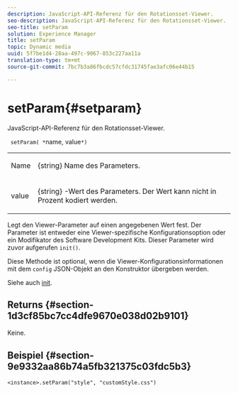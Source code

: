 ```yaml
---
description: JavaScript-API-Referenz für den Rotationsset-Viewer.
seo-description: JavaScript-API-Referenz für den Rotationsset-Viewer.
seo-title: setParam
solution: Experience Manager
title: setParam
topic: Dynamic media
uuid: 5f7be1d4-28aa-497c-9067-853c227aa11a
translation-type: tm+mt
source-git-commit: 7bc7b3a86fbcdc57cfdc31745fae3afc06e44b15

---
```



# setParam{#setparam}

JavaScript-API-Referenz für den Rotationsset-Viewer.

` setParam( *`name, value`*)`

<table id="table_896DFF34A68A403DB93A6D597461A573"> 
 <tbody> 
  <tr> 
   <td colname="col1"> <p> <span class="codeph"> <span class="varname"> Name </span></span> </p> </td> 
   <td colname="col2"> <p> <span class="codeph"> {string} </span> Name des Parameters. </p> </td> 
  </tr> 
  <tr> 
   <td colname="col1"> <p> <span class="codeph"> <span class="varname"> value </span></span> </p> </td> 
   <td colname="col2"> <p> <span class="codeph"> {string} </span> -Wert des Parameters. Der Wert kann nicht in Prozent kodiert werden. </p> </td> 
  </tr> 
 </tbody> 
</table>

Legt den Viewer-Parameter auf einen angegebenen Wert fest. Der Parameter ist entweder eine Viewer-spezifische Konfigurationsoption oder ein Modifikator des Software Development Kits. Dieser Parameter wird zuvor aufgerufen `init()`.

Diese Methode ist optional, wenn die Viewer-Konfigurationsinformationen mit dem `config` JSON-Objekt an den Konstruktor übergeben werden.

Siehe auch [init](../../../c-html5-s7-aem-asset-viewers/c-html5-spin-viewer-about/c-html5-spin-viewer-javascriptapiref/r-html5-spin-viewer-javascriptapiref-init.md#reference-bb4428c155e541b79797f96e17c068ae).

## Returns {#section-1d3cf85bc7cc4dfe9670e038d02b9101}

Keine.

## Beispiel {#section-9e9332aa86b74a5fb321375c03fdc5b3}

```
<instance>.setParam("style", "customStyle.css")
```

